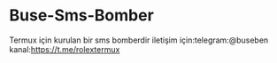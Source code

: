 # Buse-Sms-Bomber
Termux için kurulan bir sms bomberdir iletişim için:telegram:@buseben kanal:https://t.me/rolextermux

